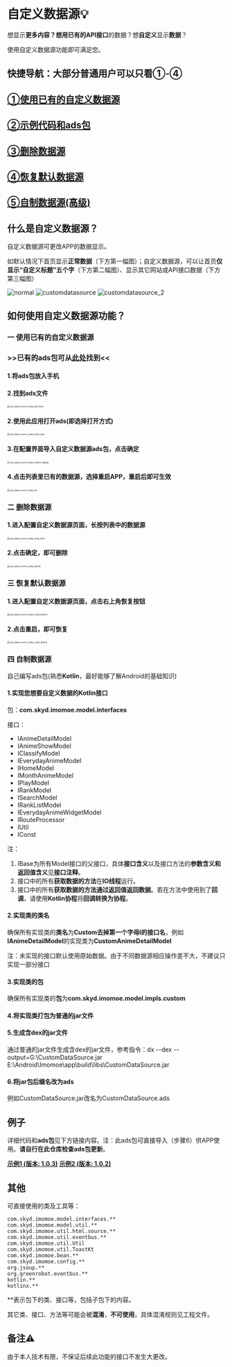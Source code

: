 # 自定义数据源💡

想显示**更多内容？**想用已有的**API接口**的数据？想**自定义**显示**数据**？

使用自定义数据源功能即可满足您。

## **快捷导航：大部分普通用户可以只看①-④**

## [①使用已有的自定义数据源](#一-使用已有的自定义数据源)

## [②示例代码和ads包](#例子)

## [③删除数据源](#二-删除数据源)

## [④恢复默认数据源](#三-恢复默认数据源)

## [⑤自制数据源(高级)](#四-自制数据源)

## 什么是自定义数据源？

自定义数据源可更改APP的数据显示。

如默认情况下首页显示**正常数据**（下方第一幅图）；自定义数据源，可以让首页**仅显示“自定义标题”五个字**（下方第二幅图）、显示其它网站或API接口数据（下方第三幅图）

![normal](image/normal.jpg) ![customdatasource](image/customdatasource.jpg) ![customdatasource_2](image/customdatasource_2.jpg)

## 如何使用自定义数据源功能？

### 一 使用已有的自定义数据源

### **>>已有的ads包可从[此处](#例子)找到<<**

#### 1.将ads包放入手机

#### 2.找到ads文件

<img src="E:\Android\Imomoe\doc\customdatasource\image\use_data_source_step_ads_files.jpg" alt="use_data_source_step_ads_files" style="zoom:37%;" />

#### 2.使用此应用打开ads(即选择打开方式)

<img src="E:\Android\Imomoe\doc\customdatasource\image\use_data_source_step_open_ads.jpg" alt="use_data_source_step_open_ads" style="zoom: 37%;" />

#### 3.在配置界面导入自定义数据源ads包，点击确定

<img src="E:\Android\Imomoe\doc\customdatasource\image\use_data_source_step_import_dialog.jpg" alt="use_data_source_step_import_dialog" style="zoom:37%;" />

#### 4.点击列表里已有的数据源，选择重启APP，重启后即可生效

<img src="E:\Android\Imomoe\doc\customdatasource\image\use_data_source_step_set.jpg" alt="use_data_source_step_set" style="zoom:37%;" />

### 二 删除数据源

#### 1.进入配置自定义数据源页面，长按列表中的数据源

<img src="E:\Android\Imomoe\doc\customdatasource\image\use_data_source_step_long_click.jpg" alt="use_data_source_step_long_click" style="zoom:37%;" />

#### 2.点击确定，即可删除

<img src="E:\Android\Imomoe\doc\customdatasource\image\use_data_source_step_delete.jpg" alt="use_data_source_step_delete" style="zoom:37%;" />

### 三 恢复默认数据源

#### 1.进入配置自定义数据源页面，点击右上角恢复按钮

<img src="E:\Android\Imomoe\doc\customdatasource\image\use_data_source_step_reset_button.jpg" alt="use_data_source_step_reset_button" style="zoom:37%;" />

#### 2.点击重启，即可恢复

<img src="E:\Android\Imomoe\doc\customdatasource\image\use_data_source_step_reset_dialog.jpg" alt="use_data_source_step_reset_dialog" style="zoom:37%;" />

### 四 自制数据源

自己编写ads包(熟悉**Kotlin**，最好能够了解Android的基础知识)

#### 1.实现您想要自定义数据的Kotlin接口

包：**com.skyd.imomoe.model.interfaces**

接口：

- IAnimeDetailModel
- IAnimeShowModel
- IClassifyModel
- IEverydayAnimeModel
- IHomeModel
- IMonthAnimeModel
- IPlayModel
- IRankModel
- ISearchModel
- IRankListModel
- IEverydayAnimeWidgetModel
- IRouteProcessor
- IUtil
- IConst

注：

1. IBase为所有Model接口的父接口，具体**接口含义**以及接口方法的**参数含义和返回值含义**见**接口注释**。
2. 接口中的所有**获取数据的方法**在**IO线程**运行。
3. 接口中的所有**获取数据的方法通过返回值返回数据**。若在方法中使用到了**回调**，请使用**Kotlin协程**将**回调转换为协程**。

#### 2.实现类的类名

确保所有实现类的**类名**为**Custom去掉第一个字母I的接口名**，例如**IAnimeDetailModel**的实现类为**CustomAnimeDetailModel**

注：未实现的接口默认使用原始数据。由于不同数据源相应操作差不大，不建议只实现一部分接口

#### 3.实现类的包

确保所有实现类的**包**为**com.skyd.imomoe.model.impls.custom**

#### 4.将实现类打包为普通的jar文件

#### 5.生成含dex的jar文件

通过普通的jar文件生成含dex的jar文件，参考指令：dx --dex --output=G:\CustomDataSource.jar E:\Android\Imomoe\app\build\libs\CustomDataSource.jar

#### 6.将jar包后缀名改为ads

例如CustomDataSource.jar改名为CustomDataSource.ads

## 例子

详细代码和**ads包**见下方链接内容。注：此ads包可直接导入（步骤6）供APP使用。**请自行在此仓库检查ads包更新**。

**[示例1 (版本: 1.0.3)](sample1)       [示例2 (版本: 1.0.2)](sample1)**

## 其他

可直接使用的类及工具等：

```
com.skyd.imomoe.model.interfaces.**
com.skyd.imomoe.model.util.**
com.skyd.imomoe.util.html.source.**
com.skyd.imomoe.util.eventbus.**
com.skyd.imomoe.util.Util
com.skyd.imomoe.util.ToastKt
com.skyd.imomoe.bean.**
com.skyd.imomoe.config.**
org.jsoup.**
org.greenrobot.eventbus.**
kotlin.**
kotlinx.**
```

**表示包下的类、接口等，包括子包下的内容。

其它类、接口、方法等可能会被**混淆**，**不可使用**，具体混淆规则见工程文件。

## 备注⚠

由于本人技术有限，不保证后续此功能的接口不发生大更改。